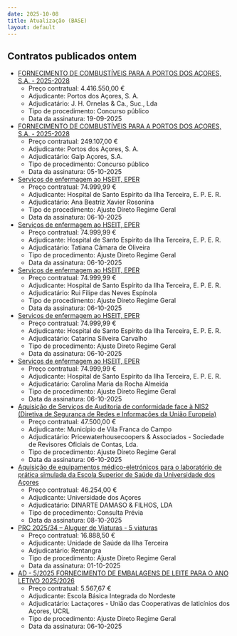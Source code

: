 ```yaml
---
date: 2025-10-08
title: Atualização (BASE)
layout: default
---
```

## Contratos publicados ontem

* [FORNECIMENTO DE COMBUSTÍVEIS PARA A PORTOS DOS AÇORES, S.A. - 2025-2028](https://www.base.gov.pt/Base4/pt/detalhe/?type=contratos&id=11774144)
  * Preço contratual: 4.416.550,00 €
  * Adjudicante: Portos dos Açores, S. A.
  * Adjudicatário: J. H. Ornelas & Ca., Suc., Lda
  * Tipo de procedimento: Concurso público
  * Data da assinatura: 19-09-2025
* [FORNECIMENTO DE COMBUSTÍVEIS PARA A PORTOS DOS AÇORES, S.A. - 2025-2028](https://www.base.gov.pt/Base4/pt/detalhe/?type=contratos&id=11774196)
  * Preço contratual: 249.107,00 €
  * Adjudicante: Portos dos Açores, S. A.
  * Adjudicatário: Galp Açores, S.A.
  * Tipo de procedimento: Concurso público
  * Data da assinatura: 05-10-2025
* [Serviços de enfermagem ao HSEIT, EPER](https://www.base.gov.pt/Base4/pt/detalhe/?type=contratos&id=11775217)
  * Preço contratual: 74.999,99 €
  * Adjudicante: Hospital de Santo Espírito da Ilha Terceira, E. P. E. R.
  * Adjudicatário: Ana Beatriz Xavier Rosonina
  * Tipo de procedimento: Ajuste Direto Regime Geral
  * Data da assinatura: 06-10-2025
* [Serviços de enfermagem ao HSEIT, EPER](https://www.base.gov.pt/Base4/pt/detalhe/?type=contratos&id=11775278)
  * Preço contratual: 74.999,99 €
  * Adjudicante: Hospital de Santo Espírito da Ilha Terceira, E. P. E. R.
  * Adjudicatário: Tatiana Câmara de Oliveira
  * Tipo de procedimento: Ajuste Direto Regime Geral
  * Data da assinatura: 06-10-2025
* [Serviços de enfermagem ao HSEIT, EPER](https://www.base.gov.pt/Base4/pt/detalhe/?type=contratos&id=11775244)
  * Preço contratual: 74.999,99 €
  * Adjudicante: Hospital de Santo Espírito da Ilha Terceira, E. P. E. R.
  * Adjudicatário: Rui Filipe das Neves Espínola
  * Tipo de procedimento: Ajuste Direto Regime Geral
  * Data da assinatura: 06-10-2025
* [Serviços de enfermagem ao HSEIT, EPER](https://www.base.gov.pt/Base4/pt/detalhe/?type=contratos&id=11775259)
  * Preço contratual: 74.999,99 €
  * Adjudicante: Hospital de Santo Espírito da Ilha Terceira, E. P. E. R.
  * Adjudicatário: Catarina Silveira Carvalho
  * Tipo de procedimento: Ajuste Direto Regime Geral
  * Data da assinatura: 06-10-2025
* [Serviços de enfermagem ao HSEIT, EPER](https://www.base.gov.pt/Base4/pt/detalhe/?type=contratos&id=11775175)
  * Preço contratual: 74.999,99 €
  * Adjudicante: Hospital de Santo Espírito da Ilha Terceira, E. P. E. R.
  * Adjudicatário: Carolina Maria da Rocha Almeida
  * Tipo de procedimento: Ajuste Direto Regime Geral
  * Data da assinatura: 06-10-2025
* [Aquisição de Serviços de Auditoria de conformidade face à NIS2 (Diretiva de Segurança de Redes e Informações da União Europeia)](https://www.base.gov.pt/Base4/pt/detalhe/?type=contratos&id=11775216)
  * Preço contratual: 47.500,00 €
  * Adjudicante: Município de Vila Franca do Campo
  * Adjudicatário: Pricewaterhousecoopers & Associados - Sociedade de Revisores Oficiais de Contas, Lda.
  * Tipo de procedimento: Ajuste Direto Regime Geral
  * Data da assinatura: 06-10-2025
* [Aquisição de  equipamentos médico-eletrónicos para o laboratório de prática simulada da Escola Superior de Saúde da Universidade dos Açores](https://www.base.gov.pt/Base4/pt/detalhe/?type=contratos&id=11774258)
  * Preço contratual: 46.254,00 €
  * Adjudicante: Universidade dos Açores
  * Adjudicatário: DINARTE DAMASO & FILHOS, LDA
  * Tipo de procedimento: Consulta Prévia
  * Data da assinatura: 08-10-2025
* [PRC 2025/34 – Aluguer de Viaturas - 5 viaturas](https://www.base.gov.pt/Base4/pt/detalhe/?type=contratos&id=11773988)
  * Preço contratual: 16.888,50 €
  * Adjudicante: Unidade de Saúde da Ilha Terceira
  * Adjudicatário: Rentangra
  * Tipo de procedimento: Ajuste Direto Regime Geral
  * Data da assinatura: 01-10-2025
* [AD - 5/2025 FORNECIMENTO DE EMBALAGENS DE LEITE PARA O ANO LETIVO 2025/2026](https://www.base.gov.pt/Base4/pt/detalhe/?type=contratos&id=11773985)
  * Preço contratual: 5.567,67 €
  * Adjudicante: Escola Básica Integrada do Nordeste
  * Adjudicatário: Lactaçores - União das Cooperativas de laticínios dos Açores, UCRL
  * Tipo de procedimento: Ajuste Direto Regime Geral
  * Data da assinatura: 06-10-2025

